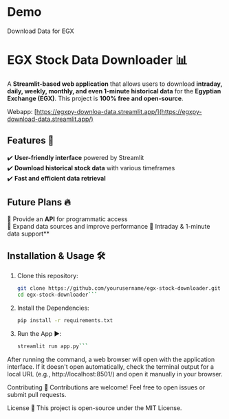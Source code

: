 # Demo
Download Data for EGX 

# EGX Stock Data Downloader 📊  

A **Streamlit-based web application** that allows users to download **intraday, daily, weekly, monthly, and even 1-minute historical data** for the **Egyptian Exchange (EGX)**. This project is **100% free and open-source**.  

Webapp: [https://egxpy-downloa-data.streamlit.app/](https://egxpy-download-data.streamlit.app/)

## Features 🚀  
✔️ **User-friendly interface** powered by Streamlit  
✔️ **Download historical stock data** with various timeframes    
✔️ **Fast and efficient data retrieval**  

## Future Plans 🔥  
🔹 Provide an **API** for programmatic access  
🔹 Expand data sources and improve performance
🔹 Intraday & 1-minute data support**

## Installation & Usage 🛠️  
1. Clone this repository:  
   ```bash
   git clone https://github.com/yourusername/egx-stock-downloader.git
   cd egx-stock-downloader```
2. Install the Dependencies:
    ```bash
   pip install -r requirements.txt
3. Run the App ▶️:
   ```bash
   streamlit run app.py```
   
After running the command, a web browser will open with the application interface. If it doesn't open automatically, check the terminal output for a local URL (e.g., http://localhost:8501/) and open it manually in your browser.

Contributing 🤝
Contributions are welcome! Feel free to open issues or submit pull requests.

License 📜
This project is open-source under the MIT License.


